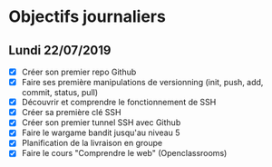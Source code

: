 #  Objectifs journaliers

## Lundi 22/07/2019

* [x] Créer son premier repo Github
* [x] Faire ses première manipulations de versionning (init, push, add, commit, status, pull)
* [x] Découvrir et comprendre le fonctionnement de SSH
* [x] Créer sa première clé SSH
* [x] Créer son premier tunnel SSH avec Github
* [x] Faire le wargame bandit jusqu'au niveau 5 
* [x] Planification de la livraison en groupe
* [x] Faire le cours "Comprendre le web" (Openclassrooms)
